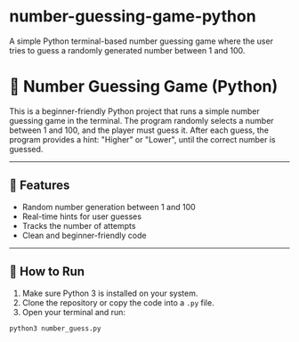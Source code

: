 # number-guessing-game-python
A simple Python terminal-based number guessing game where the user tries to guess a randomly generated number between 1 and 100.
# 🎯 Number Guessing Game (Python)

This is a beginner-friendly Python project that runs a simple number guessing game in the terminal. The program randomly selects a number between 1 and 100, and the player must guess it. After each guess, the program provides a hint: "Higher" or "Lower", until the correct number is guessed.

---

## 📌 Features
- Random number generation between 1 and 100
- Real-time hints for user guesses
- Tracks the number of attempts
- Clean and beginner-friendly code

---

## 🚀 How to Run

1. Make sure Python 3 is installed on your system.
2. Clone the repository or copy the code into a `.py` file.
3. Open your terminal and run:
```bash
python3 number_guess.py
